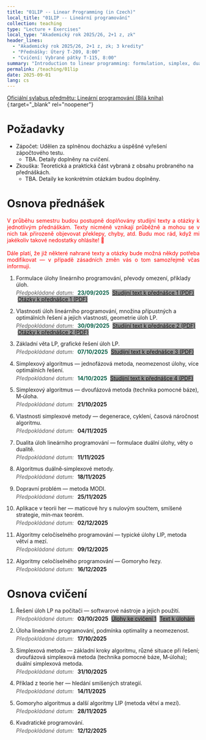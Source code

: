 ```yaml
---
title: "01LIP -- Linear Programming (in Czech)"
local_title: "01LIP -- Lineární programování"
collection: teaching
type: "Lecture + Exercises"
local_type: "Akademický rok 2025/26, 2+1 z, zk"
header_lines:
  - "Akademický rok 2025/26, 2+1 z, zk; 3 kredity"
  - "Přednášky: Úterý T-209, 8:00"
  - "Cvičení: Vybrané pátky T-115, 8:00"
summary: "Introduction to linear programming: formulation, simplex, duality, sensitivity analysis, and applications."
permalink: /teaching/01lip
date: 2025-09-01
lang: cs
---
```


[Oficiální sylabus předmětu: Lineární programování (Bílá kniha)](https://bilakniha.cvut.cz/cs/predmet11339905.html#gsc.tab=0){:target="_blank" rel="noopener"}

Požadavky
======

- Zápočet: Udělen za splněnou docházku a úspěšné vyřešení zápočtového testu.
  - TBA. Detaily doplněny na cvičení.
- Zkouška: Teoretická a praktická část vybraná z obsahu probraného na přednáškách.
  - TBA. Detaily ke konkrétním otázkám budou doplněny.

Osnova přednášek
======

<p style="color: red; text-align: justify;">V průběhu semestru budou postupně doplňovány studijní texty a otázky k jednotlivým přednáškám. Texty nicméně vznikají průběžně a mohou se v nich tak přirozeně objevovat překlepy, chyby, atd. Budu moc rád, když mi jakékoliv takové nedostatky ohlásíte! 🙂
<br>
<br>
Dále platí, že  již některé nahrané texty a otázky bude možná někdy potřeba modifikovat — v případě zásadních změn vás o tom samozřejmě včas informuji.</p>

<style>
.lp-date { margin: 0.25rem 0 0.85rem 0; }
.lp-date .label { color: #555; font-style: italic; font-weight: normal; margin-right: 0.35rem; }
.dark .lp-date .label,
html[data-theme="dark"] .lp-date .label { color: #ffffff; }
.lp-date .date { font-weight: 700; font-style: normal; }
.lp-date .date.past { color: #065f46; font-weight: 700; }
.lp-date .date + .btn { margin-left: 0.25rem; }
.lp-date .btn + .btn { margin-left: 0.25rem; }
.lp-date .btn,
.lp-date .btn-questions { background-color: #9b9b9b; border-color: #9b9b9b; color: #111; }
.lp-date .btn:hover,
.lp-date .btn:focus,
.lp-date .btn-questions:hover,
.lp-date .btn-questions:focus { background-color: #8c8c8c; border-color: #8c8c8c; color: #111; }
html[data-theme="dark"] .lp-date .btn,
html[data-theme="dark"] .lp-date .btn-questions {
  color: #181818;
}
</style>

1. Formulace úlohy lineárního programování, převody omezení, příklady úloh.
   <div class="lp-date"><span class="label">Předpokládané datum:</span> <span class="date past">23/09/2025</span> <a class="btn" href="{{ '/files/pr01.pdf' | relative_url }}" download>Studijní text k přednášce 1 (PDF)</a> <a class="btn btn-questions" href="{{ '/files/pr01cv.pdf' | relative_url }}" download>Otázky k přednášce 1 (PDF)</a></div>
2. Vlastnosti úloh lineárního programování, množina přípustných a optimálních řešení a jejich vlastnosti, geometrie úloh LP.
   <div class="lp-date"><span class="label">Předpokládané datum:</span> <span class="date past">30/09/2025</span> <a class="btn" href="{{ '/files/pr02.pdf' | relative_url }}" download>Studijní text k přednášce 2 (PDF)</a> <a class="btn btn-questions" href="{{ '/files/pr02cv.pdf' | relative_url }}" download>Otázky k přednášce 2 (PDF)</a></div>
3. Základní věta LP, grafické řešení úloh LP.
   <div class="lp-date"><span class="label">Předpokládané datum:</span> <span class="date past">07/10/2025</span> <a class="btn" href="{{ '/files/pr03.pdf' | relative_url }}" download>Studijní text k přednášce 3 (PDF)</a></div>
4. Simplexový algoritmus — jednofázová metoda, neomezenost úlohy, více optimálních řešení.
   <div class="lp-date"><span class="label">Předpokládané datum:</span> <span class="date past">14/10/2025</span> <a class="btn" href="{{ '/files/pr04.pdf' | relative_url }}" download>Studijní text k přednášce 4 (PDF)</a></div>
5. Simplexový algoritmus — dvoufázová metoda (technika pomocné báze), M‑úloha.
   <div class="lp-date"><span class="label">Předpokládané datum:</span> <span class="date">21/10/2025</span></div>
6. Vlastnosti simplexové metody — degenerace, cyklení, časová náročnost algoritmu.
   <div class="lp-date"><span class="label">Předpokládané datum:</span> <span class="date">04/11/2025</span></div>
7. Dualita úloh lineárního programování — formulace duální úlohy, věty o dualitě.
   <div class="lp-date"><span class="label">Předpokládané datum:</span> <span class="date">11/11/2025</span></div>
8. Algoritmus duálně‑simplexové metody.
   <div class="lp-date"><span class="label">Předpokládané datum:</span> <span class="date">18/11/2025</span></div>
9. Dopravní problém — metoda MODI.
   <div class="lp-date"><span class="label">Předpokládané datum:</span> <span class="date">25/11/2025</span></div>
10. Aplikace v teorii her — maticové hry s nulovým součtem, smíšené strategie, min‑max teorém.
    <div class="lp-date"><span class="label">Předpokládané datum:</span> <span class="date">02/12/2025</span></div>
11. Algoritmy celočíselného programování — typické úlohy LIP, metoda větví a mezí.
    <div class="lp-date"><span class="label">Předpokládané datum:</span> <span class="date">09/12/2025</span></div>
12. Algoritmy celočíselného programování — Gomoryho řezy.
    <div class="lp-date"><span class="label">Předpokládané datum:</span> <span class="date">16/12/2025</span></div>

Osnova cvičení
======

1. Řešení úloh LP na počítači — softwarové nástroje a jejich použití.
   <div class="lp-date"><span class="label">Předpokládané datum:</span> <span class="date">03/10/2025</span> <a class="btn" href="{{ '/files/cv1.zip' | relative_url }}" download>Úlohy ke cvičení 1</a> <a class="btn" href="{{ '/files/cv1-text.pdf' | relative_url }}" download>Text k úlohám</a></div>
2. Úloha lineárního programování, podmínka optimality a neomezenost.
   <div class="lp-date"><span class="label">Předpokládané datum:</span> <span class="date">17/10/2025</span></div>
3. Simplexová metoda — základní kroky algoritmu, různé situace při řešení; dvoufázová simplexová metoda (technika pomocné báze, M‑úloha); duální simplexová metoda.
   <div class="lp-date"><span class="label">Předpokládané datum:</span> <span class="date">31/10/2025</span></div>
4. Příklad z teorie her — hledání smíšených strategií.
   <div class="lp-date"><span class="label">Předpokládané datum:</span> <span class="date">14/11/2025</span></div>
5. Gomoryho algoritmus a další algoritmy LIP (metoda větví a mezí).
   <div class="lp-date"><span class="label">Předpokládané datum:</span> <span class="date">28/11/2025</span></div>
6. Kvadratické programování.
   <div class="lp-date"><span class="label">Předpokládané datum:</span> <span class="date">12/12/2025</span></div>
